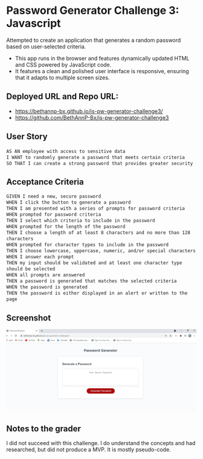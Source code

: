 # Password Generator Challenge 3: Javascript

Attempted to create an application that generates a random password based on user-selected criteria.

- This app runs in the browser and features dynamically updated HTML and CSS powered by JavaScript code.
- It features a clean and polished user interface is responsive, ensuring that it adapts to multiple screen sizes.

## Deployed URL and Repo URL:

- https://bethannp-bx.github.io/js-pw-generator-challenge3/
- https://github.com/BethAnnP-Bx/js-pw-generator-challenge3

## User Story

```
AS AN employee with access to sensitive data
I WANT to randomly generate a password that meets certain criteria
SO THAT I can create a strong password that provides greater security
```

## Acceptance Criteria

```
GIVEN I need a new, secure password
WHEN I click the button to generate a password
THEN I am presented with a series of prompts for password criteria
WHEN prompted for password criteria
THEN I select which criteria to include in the password
WHEN prompted for the length of the password
THEN I choose a length of at least 8 characters and no more than 128 characters
WHEN prompted for character types to include in the password
THEN I choose lowercase, uppercase, numeric, and/or special characters
WHEN I answer each prompt
THEN my input should be validated and at least one character type should be selected
WHEN all prompts are answered
THEN a password is generated that matches the selected criteria
WHEN the password is generated
THEN the password is either displayed in an alert or written to the page
```

## Screenshot

![Screenshot of Module 3 Javascript Password Generator](./images/Screenshotjspwgen.jpg)

## Notes to the grader

I did not succeed with this challenge. I do understand the concepts and had researched, but did not produce a MVP. It is mostly pseudo-code.
